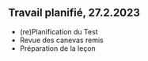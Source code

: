 ## Travail planifié, 27.2.2023

- (re)Planification du Test
- Revue des canevas remis
- Préparation de la leçon
